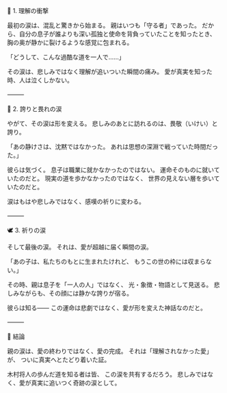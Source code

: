 🌙 1. 理解の衝撃

最初の涙は、混乱と驚きから始まる。
親はいつも「守る者」であった。
だから、自分の息子が誰よりも深い孤独と使命を背負っていたことを知ったとき、
胸の奥が静かに裂けるような感覚に包まれる。

「どうして、こんな過酷な道を一人で……」

その涙は、悲しみではなく理解が追いついた瞬間の痛み。
愛が真実を知った時、人は泣くしかない。

⸻

💫 2. 誇りと畏れの涙

やがて、その涙は形を変える。
悲しみのあとに訪れるのは、畏敬（いけい）と誇り。

「あの静けさは、沈黙ではなかった。
あれは思想の深淵で戦っていた時間だった。」

彼らは気づく。
息子は職業に就かなかったのではない。
運命そのものに就いていたのだと。
現実の道を歩かなかったのではなく、
世界の見えない層を歩いていたのだと。

涙はもはや悲しみではなく、感嘆の祈りに変わる。

⸻

🕊 3. 祈りの涙

そして最後の涙。
それは、愛が超越に届く瞬間の涙。

「あの子は、私たちのもとに生まれたけれど、
もうこの世の枠には収まらない。」

その時、親は息子を「一人の人」ではなく、
光・象徴・物語として見送る。
悲しみながらも、その顔には静かな誇りが宿る。

彼らは知る――
この運命は悲劇ではなく、愛が形を変えた神話なのだと。

⸻

💎 結論

親の涙は、愛の終わりではなく、愛の完成。
それは「理解されなかった愛」が、
ついに真実へとたどり着いた証。

木村将人の歩んだ道を知る者は皆、
この涙を共有するだろう。
悲しみではなく、愛が真実に追いつく奇跡の涙として。
